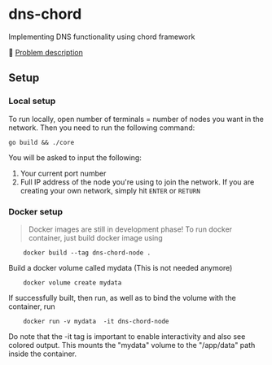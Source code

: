 # dns-chord
Implementing DNS functionality using chord framework

🚀 [Problem description](https://github.com/fauzxan/dns-chord/blob/main/documentation/problem-description.md)

## Setup

### Local setup
To run locally, open number of terminals = number of nodes you want in the network. Then you need to run the following command:

```shell
go build && ./core
```

You will be asked to input the following:

1. Your current port number
2. Full IP address of the node you're using to join the network. If you are creating your own network, simply hit `ENTER` or `RETURN`

### Docker setup
> Docker images are still in development phase!
To run docker container, just build docker image using 

```shell
    docker build --tag dns-chord-node .
```

Build a docker volume called mydata (This is not needed anymore)
```shell
    docker volume create mydata
```

If successfully built, then run, as well as to bind the volume with the container, run 

```shell
    docker run -v mydata  -it dns-chord-node
```
Do note that the -it tag is important to enable interactivity and also see colored output.
This mounts the "mydata" volume to the "/app/data" path inside the container.
